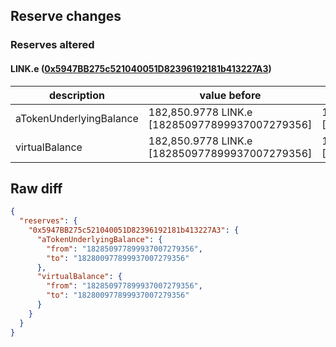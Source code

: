 ## Reserve changes

### Reserves altered

#### LINK.e ([0x5947BB275c521040051D82396192181b413227A3](https://snowtrace.io/address/0x5947BB275c521040051D82396192181b413227A3))

| description | value before | value after |
| --- | --- | --- |
| aTokenUnderlyingBalance | 182,850.9778 LINK.e [182850977899937007279356] | 182,800.9778 LINK.e [182800977899937007279356] |
| virtualBalance | 182,850.9778 LINK.e [182850977899937007279356] | 182,800.9778 LINK.e [182800977899937007279356] |


## Raw diff

```json
{
  "reserves": {
    "0x5947BB275c521040051D82396192181b413227A3": {
      "aTokenUnderlyingBalance": {
        "from": "182850977899937007279356",
        "to": "182800977899937007279356"
      },
      "virtualBalance": {
        "from": "182850977899937007279356",
        "to": "182800977899937007279356"
      }
    }
  }
}
```